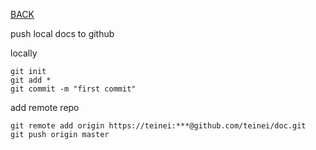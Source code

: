 [BACK](../README.md)


push local docs to github

locally
```
git init
git add *
git commit -m "first commit"
```

add remote repo
<p hidden>
```
git remote add origin https://teinei:gh103104@github.com/teinei/doc.git
```
</p>

```
git remote add origin https://teinei:***@github.com/teinei/doc.git
git push origin master
```